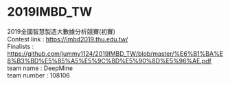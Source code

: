 # 2019IMBD_TW
 2019全國智慧製造大數據分析競賽(初賽)<br>
 Contest link : https://imbd2019.thu.edu.tw/<br>
 Finalists : https://github.com/jummy1124/2019IMBD_TW/blob/master/%E6%B1%BA%E8%B3%BD%E5%85%A5%E5%9C%8D%E5%90%8D%E5%96%AE.pdf<br>
 team name : DeepMine<br>
 team number : 108106
